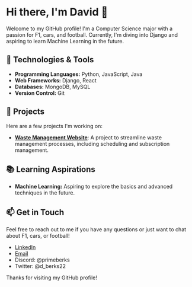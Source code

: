 # Hi there, I'm David 👋

Welcome to my GitHub profile! I'm a Computer Science major with a passion for F1, cars, and football. Currently, I'm diving into Django and aspiring to learn Machine Learning in the future.

## 🔧 Technologies & Tools

- **Programming Languages:** Python, JavaScript, Java
- **Web Frameworks:** Django, React
- **Databases:** MongoDB, MySQL
- **Version Control:** Git

## 🌟 Projects

Here are a few projects I'm working on:

- **[Waste Management Website](https://github.com/davidberko36/WasteManagementSystem.git)**: A project to streamline waste management processes, including scheduling and subscription management.

## 📚 Learning Aspirations

- **Machine Learning:** Aspiring to explore the basics and advanced techniques in the future.

## 📫 Get in Touch

Feel free to reach out to me if you have any questions or just want to chat about F1, cars, or football!

- [LinkedIn](www.linkedin.com/in/david-berko-7a9748275)
- [Email](daberko364@gmail.com)
- Discord: @primeberks
- Twitter: @d_berks22

Thanks for visiting my GitHub profile!

